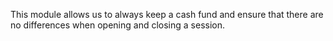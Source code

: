 This module allows us to always keep a cash fund and ensure that there are no differences when opening and closing a session.
